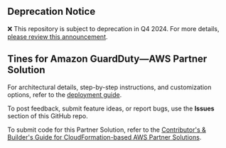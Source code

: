 ## Deprecation Notice

:x: This repository is subject to deprecation in Q4 2024. For more details, [please review this announcement](https://github.com/aws-ia/.announcements/issues/1). 


## Tines for Amazon GuardDuty—AWS Partner Solution

For architectural details, step-by-step instructions, and customization options, refer to the [deployment guide](https://fwd.aws/4AqM5?).

To post feedback, submit feature ideas, or report bugs, use the **Issues** section of this GitHub repo.

To submit code for this Partner Solution, refer to the [Contributor's & Builder's Guide for CloudFormation-based AWS Partner Solutions](https://aws-quickstart.github.io/).
